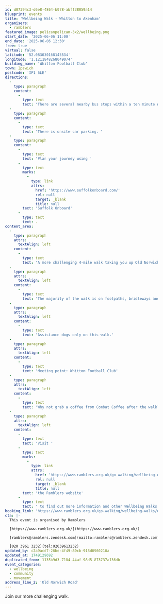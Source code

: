 ```yaml
---
id: d07394c3-d6e8-4864-b078-abff38059a14
blueprint: events
title: 'Wellbeing Walk - Whitton to Akenham'
organisers:
  - ramblers
featured_image: pelicanpelican-3x2/wellbeing.png
start_date: '2025-06-06 11:00'
end_date: '2025-06-06 12:30'
free: true
virtual: false
latitude: '52.083030168145534'
longitude: '1.1211848268049074'
building_name: 'Whitton Football Club'
town: Ipswich
postcode: 'IP1 6LE'
directions:
  -
    type: paragraph
    content:
      -
        type: text
        text: 'There are several nearby bus stops within a ten minute walk. '
  -
    type: paragraph
    content:
      -
        type: text
        text: 'There is onsite car parking. '
  -
    type: paragraph
    content:
      -
        type: text
        text: 'Plan your journey using '
      -
        type: text
        marks:
          -
            type: link
            attrs:
              href: 'https://www.suffolkonboard.com/'
              rel: null
              target: _blank
              title: null
        text: 'Suffolk Onboard'
      -
        type: text
        text: .
content_area:
  -
    type: paragraph
    attrs:
      textAlign: left
    content:
      -
        type: text
        text: 'A more challenging 4-mile walk taking you up Old Norwich Road and through the fields and footpaths through Akenham and back down to the football club. '
  -
    type: paragraph
    attrs:
      textAlign: left
    content:
      -
        type: text
        text: 'The majority of the walk is on footpaths, bridleways and well-walked fields with some narrow access points so isn’t wheelchair accessible and may not be appropriate for those with mobility issues. '
  -
    type: paragraph
    attrs:
      textAlign: left
    content:
      -
        type: text
        text: 'Assistance dogs only on this walk.'
  -
    type: paragraph
    attrs:
      textAlign: left
    content:
      -
        type: text
        text: 'Meeting point: Whitton Football Club'
  -
    type: paragraph
    attrs:
      textAlign: left
    content:
      -
        type: text
        text: 'Why not grab a coffee from Combat Coffee after the walk?'
  -
    type: paragraph
    attrs:
      textAlign: left
    content:
      -
        type: text
        text: 'Visit '
      -
        type: text
        marks:
          -
            type: link
            attrs:
              href: 'https://www.ramblers.org.uk/go-walking/wellbeing-walks-groups/ramblers-wellbeing-walks-suffolk'
              rel: null
              target: _blank
              title: null
        text: 'the Ramblers website'
      -
        type: text
        text: ' to find out more information and other Wellbeing Walks. '
booking_link: 'https://www.ramblers.org.uk/go-walking/wellbeing-walks/whitton-akenham-walk-59'
cta: |-
  This event is organised by Ramblers

  [https://www.ramblers.org.uk/](https://www.ramblers.org.uk/) 

  [ramblers@ramblers.zendesk.com](mailto:ramblers@ramblers.zendesk.com)

  [020 3961 3232](tel:02039613232)
updated_by: c2a9acd7-26be-4f49-89cb-918d0960210a
updated_at: 1749129692
duplicated_from: 1135b9d3-7184-44af-98d5-873737a136db
event_categories:
  - wellbeing
  - community
  - movement
address_line_2: 'Old Norwich Road'
---
```

Join our more challenging walk.